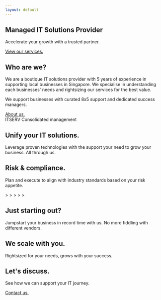 ```yaml
---
layout: default
---
```

<main>
  <section class="section--hero-homepage">
    <div>
      <h2>Managed IT Solutions Provider</h2>
      <p>Accelerate your growth with a trusted partner.</p>
      <a class="btn" href="/services">View our services.</a>
    </div>
  </section>
  <section class="section--highlight section--creep-prior">
    <div>
      <h2>Who are we?</h2>
      <p>We are a boutique IT solutions provider with 5 years of experience in supporting local businesses in Singapore. We specialise in understanding each businesses' needs and rightsizing our services for the best value.</p>
	  <p>We support businesses with curated 8x5 support and dedicated success managers.</p>
      <a class="btn" href="/about-us">About us.</a>
    </div>
  </section>
  <section>
    <div class="section__graphic fancyblock">
      <span class="logo">ITSERV</span>
      <span>Consolidated management</span>
    </div>
    <div>
      <h2>Unify your IT solutions.</h2>
      <p>Leverage proven technologies with the support your need to grow your business. All through us.</p>
      <!--<span class="btn">How we wrangle your vendors.</span>-->
    </div>
  </section>
  <section class="section--post-graphic">
    <div>
      <h2>Risk & compliance.</h2>
      <p>Plan and execute to align with industry standards based on your risk appetite.</p>
      <!--<span class="btn">How we manage risk.</span>-->
    </div>
    <div class="section__graphic fancyprogressbar">> > > > ></div>
  </section>
  <section>
	<div class="bar-pillar-container">
	  <div class="bar-pillar bar-pillar--25" role="presentation"></div>
	  <div class="bar-pillar bar-pillar--50" role="presentation"></div>
	  <div class="bar-pillar bar-pillar--100" role="presentation"></div>
	</div>
    <div>
      <h2>Just starting out?</h2>
      <p>Jumpstart your business in record time with us. No more fiddling with different vendors.</p>
    </div>
  </section>
  <section class="section--post-graphic">
    <div>
      <h2>We scale with you.</h2>
      <p>
        Rightsized for your needs, grows with your success.
      </p>
    </div>
	<div>
      <div class="fancyscaleblock" role="presentation"></div>
	</div>
  </section>
  <section class="section--highlight">
    <div>
      <h2>Let's discuss.</h2>
      <p>
        See how we can support your IT journey.
      </p>
      <a class="btn" role="button" href="/contact-us">Contact us.</a>
    </div>
  </section>
</main>
